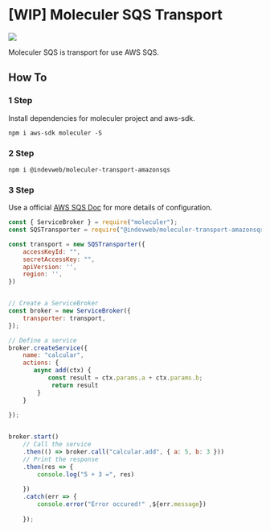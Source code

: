 # [WIP] Moleculer SQS Transport 

![](https://docs.aws.amazon.com/pt_br/sdk-for-javascript/v2/developer-guide/images/code-samples-sqs.png)

Moleculer SQS is transport for use AWS SQS.

## How To

### 1 Step

Install dependencies for moleculer project and aws-sdk.

```
npm i aws-sdk moleculer -S
```

### 2 Step

```
npm i @indevweb/moleculer-transport-amazonsqs
```

### 3 Step
Use a official
[AWS SQS Doc](https://docs.aws.amazon.com/pt_br/sdk-for-javascript/v2/developer-guide/configuring-the-jssdk.html) for more details of configuration.



```js
const { ServiceBroker } = require("moleculer");
const SQSTransporter = require("@indevweb/moleculer-transport-amazonsqs");

const transport = new SQSTransporter({
    accessKeyId: "",
    secretAccessKey: "",
    apiVersion: '',
    region: '',
})


// Create a ServiceBroker
const broker = new ServiceBroker({
    transporter: transport,
});

// Define a service
broker.createService({
    name: "calcular",
    actions: {
       async add(ctx) {
           const result = ctx.params.a + ctx.params.b;
            return result
        }
    }
    
});


broker.start()
    // Call the service
    .then(() => broker.call("calcular.add", { a: 5, b: 3 }))
    // Print the response
    .then(res => {
        console.log("5 + 3 =", res)
 
    })
    .catch(err => {
        console.error("Error occured!" ,${err.message})
      
    });
```